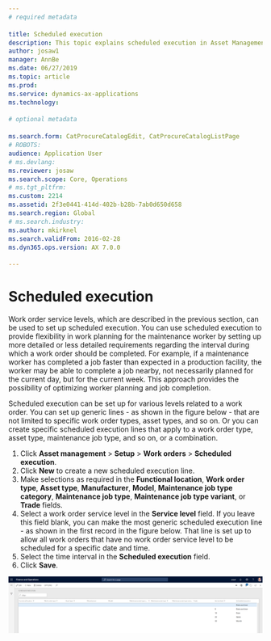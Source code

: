 ```yaml
---
# required metadata

title: Scheduled execution
description: This topic explains scheduled execution in Asset Management.
author: josaw1
manager: AnnBe
ms.date: 06/27/2019
ms.topic: article
ms.prod: 
ms.service: dynamics-ax-applications
ms.technology: 

# optional metadata

ms.search.form: CatProcureCatalogEdit, CatProcureCatalogListPage
# ROBOTS: 
audience: Application User
# ms.devlang: 
ms.reviewer: josaw
ms.search.scope: Core, Operations
# ms.tgt_pltfrm: 
ms.custom: 2214
ms.assetid: 2f3e0441-414d-402b-b28b-7ab0d650d658
ms.search.region: Global
# ms.search.industry: 
ms.author: mkirknel
ms.search.validFrom: 2016-02-28
ms.dyn365.ops.version: AX 7.0.0

---
```


# Scheduled execution


Work order service levels, which are described in the previous section, can be used to set up scheduled execution. You can use scheduled execution to provide flexibility in work planning for the maintenance worker by setting up more detailed or less detailed requirements regarding the interval during which a work order should be completed. For example, if a maintenance worker has completed a job faster than expected in a production facility, the worker may be able to complete a job nearby, not necessarily planned for the current day, but for the current week. This approach provides the possibility of optimizing worker planning and job completion.

Scheduled execution can be set up for various levels related to a work order. You can set up generic lines - as shown in the figure below - that are not limited to specific work order types, asset types, and so on. Or you can create specific scheduled execution lines that apply to a work order type, asset type, maintenance job type, and so on, or a combination.

1. Click **Asset management** > **Setup** > **Work orders** > **Scheduled execution**.
2. Click **New** to create a new scheduled execution line.
3. Make selections as required in the **Functional location**, **Work order type**, **Asset type**, **Manufacturer**, **Model**, **Maintenance job type category**, **Maintenance job type**, **Maintenance job type variant**, or **Trade** fields.
4. Select a work order service level in the **Service level** field. If you leave this field blank, you can make the most generic scheduled execution line - as shown in the first record in the figure below. That line is set up to allow all work orders that have no work order service level to be scheduled for a specific date and time.
5. Select the time interval in the **Scheduled execution** field.
6. Click **Save**.


![Figure 1](media/20-setup-for-work-orders.png)

